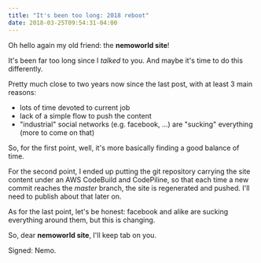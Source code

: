 ```yaml
---
title: "It's been too long: 2018 reboot"
date: 2018-03-25T09:54:31-04:00
---
```


Oh hello again my old friend: the **nemoworld site**!

It's been far too long since I *talked* to you. And maybe it's time to do this differently.

Pretty much close to two years now since the last post, with at least 3 main reasons:

+ lots of time devoted to current job
+ lack of a simple flow to push the content
+ "industrial" social networks (e.g. facebook, ...) are "sucking" everything (more to come on that)

So, for the first point, well, it's more basically finding a good balance of time.

For the second point, I ended up putting the git repository carrying the site content under an AWS CodeBuild and CodePiline, so that each time a new commit reaches the *master* branch, the site is regenerated and pushed. I'll need to publish about that later on.

As for the last point, let's be honest: facebook and alike are sucking everything around them, but this is changing.

So, dear **nemoworld site**, I'll keep tab on you.

Signed: Nemo.
